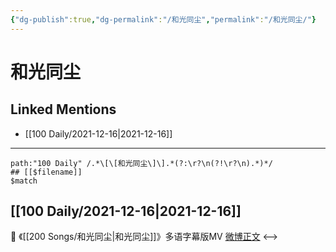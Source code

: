 ```yaml
---
{"dg-publish":true,"dg-permalink":"/和光同尘","permalink":"/和光同尘/"}
---
```


# 和光同尘

## Linked Mentions
- [[100 Daily/2021-12-16\|2021-12-16]]


---

```expander
path:"100 Daily" /.*\[\[和光同尘\]\].*(?:\r?\n(?!\r?\n).*)*/
## [[$filename]]
$match
```
## [[100 Daily/2021-12-16\|2021-12-16]]
💫 《[[200 Songs/和光同尘\|和光同尘]]》多语字幕版MV [微博正文](https://m.weibo.cn/6466290670/4715140702538165)
<-->